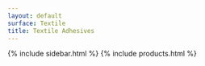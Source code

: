 ```yaml
---
layout: default
surface: Textile
title: Textile Adhesives
---
```

{% include sidebar.html %}
{% include products.html %}

